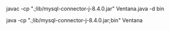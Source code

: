 javac -cp ".;lib/mysql-connector-j-8.4.0.jar" Ventana.java -d bin

java -cp ".;lib/mysql-connector-j-8.4.0.jar;bin" Ventana